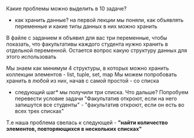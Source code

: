 Какие проблемы можно выделить в 10 задаче?

* как хранить данные?
на первой лекции мы поняли, как объявлять переменные и какие типы данных в них можно хранить

В файле с заданием я объявил для вас три переменные, чтобы показать, что факультативы каждого студента
нужно хранить в отдельной переменной. Остается вопрос какую структуру данных для этого использовать

Мы знаем как минимум 4 структуры, в которых можно хранить коллекции элементов - list, tuple, set, map
Мы можем попробовать хранить в любой из них, начав с самой простой - со списка

* следующий шаг*
мы получили три списка. Что дальше?
Попробуем перевести условие задачи "Факультатив откроют, если на него запишутся все студенты" -
"факультатив откроют, если он есть во всех трех списках"

Т.е наша проблема свелась к следующей - **"найти количество элементов, повторяющихся в нескольких списках"**
